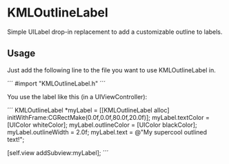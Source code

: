 KMLOutlineLabel
===============

Simple UILabel drop-in replacement to add a customizable outline to labels.

## Usage

Just add the following line to the file you want to use KMLOutlineLabel in.

´´´
#import "KMLOutlineLabel.h"
´´´

You use the label like this (in a UIViewController):

´´´
KMLOutlineLabel *myLabel = [[KMLOutlineLabel alloc] initWithFrame:CGRectMake(0.0f,0.0f,80.0f,20.0f)];
myLabel.textColor = [UIColor whiteColor];
myLabel.outlineColor = [UIColor blackColor];
myLabel.outlineWidth = 2.0f;
myLabel.text = @"My supercool outlined text!";

[self.view addSubview:myLabel];
´´´